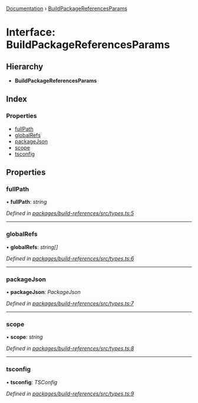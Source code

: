 [Documentation](../README.md) › [BuildPackageReferencesParams](buildpackagereferencesparams.md)

# Interface: BuildPackageReferencesParams

## Hierarchy

* **BuildPackageReferencesParams**

## Index

### Properties

* [fullPath](buildpackagereferencesparams.md#fullpath)
* [globalRefs](buildpackagereferencesparams.md#globalrefs)
* [packageJson](buildpackagereferencesparams.md#packagejson)
* [scope](buildpackagereferencesparams.md#scope)
* [tsconfig](buildpackagereferencesparams.md#tsconfig)

## Properties

###  fullPath

• **fullPath**: *string*

*Defined in [packages/build-references/src/types.ts:5](https://github.com/dylanaubrey/repodog/blob/30d5d3f/packages/build-references/src/types.ts#L5)*

___

###  globalRefs

• **globalRefs**: *string[]*

*Defined in [packages/build-references/src/types.ts:6](https://github.com/dylanaubrey/repodog/blob/30d5d3f/packages/build-references/src/types.ts#L6)*

___

###  packageJson

• **packageJson**: *PackageJson*

*Defined in [packages/build-references/src/types.ts:7](https://github.com/dylanaubrey/repodog/blob/30d5d3f/packages/build-references/src/types.ts#L7)*

___

###  scope

• **scope**: *string*

*Defined in [packages/build-references/src/types.ts:8](https://github.com/dylanaubrey/repodog/blob/30d5d3f/packages/build-references/src/types.ts#L8)*

___

###  tsconfig

• **tsconfig**: *TSConfig*

*Defined in [packages/build-references/src/types.ts:9](https://github.com/dylanaubrey/repodog/blob/30d5d3f/packages/build-references/src/types.ts#L9)*
